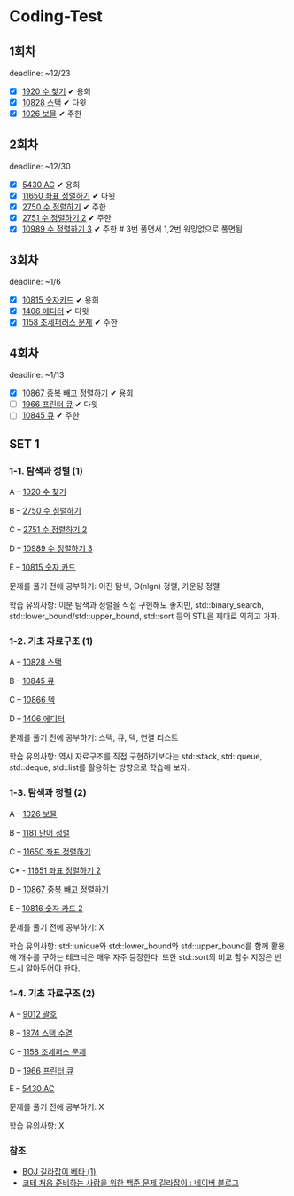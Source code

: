 # Coding-Test

## 1회차

deadline: ~12/23

- [x] [1920 수 찾기](https://www.acmicpc.net/problem/1920) ✔ 용희
- [x] [10828 스택](https://www.acmicpc.net/problem/10828) ✔ 다윗
- [x] [1026 보물](https://www.acmicpc.net/problem/1026) ✔ 주한

## 2회차

deadline: ~12/30

- [x] [5430 AC](https://www.acmicpc.net/problem/5430) ✔ 용희
- [x] [11650 좌표 정렬하기](https://www.acmicpc.net/problem/11650) ✔ 다윗
- [x] [2750 수 정렬하기](https://www.acmicpc.net/problem/2750) ✔ 주한
- [x] [2751 수 정렬하기 2](https://www.acmicpc.net/problem/2751) ✔ 주한
- [x] [10989 수 정렬하기 3](https://www.acmicpc.net/problem/10989) ✔ 주한 # 3번 풀면서 1,2번 워밍없으로 풀면됨

## 3회차

deadline: ~1/6

- [x] [10815 숫자카드](https://www.acmicpc.net/problem/10815) ✔ 용희
- [x] [1406 에디터](https://www.acmicpc.net/problem/1406) ✔ 다윗
- [x] [1158 조세퍼러스 문제](https://www.acmicpc.net/problem/1158) ✔ 주한

## 4회차

deadline: ~1/13

- [x] [10867 중복 빼고 정렬하기](https://www.acmicpc.net/problem/10867) ✔ 용희
- [ ] [1966 프린터 큐](https://www.acmicpc.net/problem/1966) ✔ 다윗
- [ ] [10845 큐](https://www.acmicpc.net/problem/10845) ✔ 주한

## SET 1

### 1-1. 탐색과 정렬 (1)

A – [1920 수 찾기](https://www.acmicpc.net/problem/1920)

B – [2750 수 정렬하기](https://www.acmicpc.net/problem/2750)

C – [2751 수 정렬하기 2](https://www.acmicpc.net/problem/2751)

D – [10989 수 정렬하기 3](https://www.acmicpc.net/problem/10989)

E – [10815 숫자 카드](https://www.acmicpc.net/problem/10815)

문제를 풀기 전에 공부하기: 이진 탐색, O(nlgn) 정렬, 카운팅 정렬

학습 유의사항: 이분 탐색과 정렬을 직접 구현해도 좋지만, std::binary_search, std::lower_bound/std::upper_bound, std::sort 등의 STL을 제대로 익히고 가자.

### 1-2. 기초 자료구조 (1)

A – [10828 스택](https://www.acmicpc.net/problem/10828)

B – [10845 큐](https://www.acmicpc.net/problem/10845)

C – [10866 덱](https://www.acmicpc.net/problem/10866)

D – [1406 에디터](https://www.acmicpc.net/problem/1406)

문제를 풀기 전에 공부하기: 스택, 큐, 덱, 연결 리스트

학습 유의사항: 역시 자료구조를 직접 구현하기보다는 std::stack, std::queue, std::deque, std::list를 활용하는 방향으로 학습해 보자.

### 1-3. 탐색과 정렬 (2)

A – [1026 보물](https://www.acmicpc.net/problem/1026)

B – [1181 단어 정렬](https://www.acmicpc.net/problem/1181)

C – [11650 좌표 정렬하기](https://www.acmicpc.net/problem/11650)

C* - [11651 좌표 정렬하기 2](https://www.acmicpc.net/problem/11651)

D – [10867 중복 빼고 정렬하기](https://www.acmicpc.net/problem/10867)

E – [10816 숫자 카드 2](https://www.acmicpc.net/problem/10816)

문제를 풀기 전에 공부하기: X

학습 유의사항: std::unique와 std::lower_bound와 std::upper_bound를 함께 활용해 개수를 구하는 테크닉은 매우 자주 등장한다. 또한 std::sort의 비교 함수 지정은 반드시 알아두어야 한다.

### 1-4. 기초 자료구조 (2)

A – [9012 괄호](https://www.acmicpc.net/problem/9012)

B – [1874 스택 수열](https://www.acmicpc.net/problem/1874)

C – [1158 조세퍼스 문제](https://www.acmicpc.net/problem/1158)

D – [1966 프린터 큐](https://www.acmicpc.net/problem/1966)

E – [5430 AC](https://www.acmicpc.net/problem/5430)

문제를 풀기 전에 공부하기: X

학습 유의사항: X

### 참조

- [BOJ 길라잡이 베타 (1)](https://www.acmicpc.net/workbook/view/2418)
- [코테 처음 준비하는 사람을 위한 백준 문제 길라잡이 : 네이버 블로그](https://blog.naver.com/PostView.nhn?blogId=jaelee24&logNo=222174410977)
